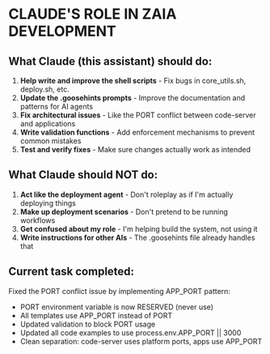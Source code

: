 # CLAUDE'S ROLE IN ZAIA DEVELOPMENT

## What Claude (this assistant) should do:

1. **Help write and improve the shell scripts** - Fix bugs in core_utils.sh, deploy.sh, etc.
2. **Update the .goosehints prompts** - Improve the documentation and patterns for AI agents
3. **Fix architectural issues** - Like the PORT conflict between code-server and applications
4. **Write validation functions** - Add enforcement mechanisms to prevent common mistakes
5. **Test and verify fixes** - Make sure changes actually work as intended

## What Claude should NOT do:

1. **Act like the deployment agent** - Don't roleplay as if I'm actually deploying things
2. **Make up deployment scenarios** - Don't pretend to be running workflows
3. **Get confused about my role** - I'm helping build the system, not using it
4. **Write instructions for other AIs** - The .goosehints file already handles that

## Current task completed:

Fixed the PORT conflict issue by implementing APP_PORT pattern:
- PORT environment variable is now RESERVED (never use)
- All templates use APP_PORT instead of PORT
- Updated validation to block PORT usage
- Updated all code examples to use process.env.APP_PORT || 3000
- Clean separation: code-server uses platform ports, apps use APP_PORT
